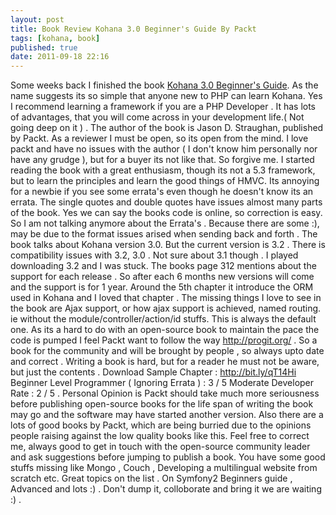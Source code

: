 ```yaml
---
layout: post
title: Book Review Kohana 3.0 Beginner's Guide By Packt
tags: [kohana, book]
published: true
date: 2011-09-18 22:16
---
```

Some weeks back I finished the book [Kohana 3.0 Beginner's Guide](http://www.packtpub.com/kohana-3-0-for-professional-web-applications-beginners-guide/book). As the name suggests its so simple that anyone new to PHP can learn Kohana. Yes I recommend learning a framework if you are a PHP Developer . It has lots of advantages, that you will come across in your development life.( Not going deep on it ) . The author of the book is Jason D. Straughan, published by Packt. As a reviewer I must be open, so its open from the mind. I love packt and have no issues with the author ( I don't know him personally nor have any grudge ), but for a buyer its not like that. So forgive me. I started reading the book with a great enthusiasm, though its not a 5.3 framework, but to learn the principles and learn the good things of HMVC. Its annoying for a newbie if you see some errata's even though he doesn't know its an errata. The single quotes and double quotes have issues almost many parts of the book. Yes we can say the books code is online, so correction is easy. So I am not talking anymore about the Errata's . Because there are some :), may be due to the format issues arised when sending back and forth . The book talks about Kohana version 3.0. But the current version is 3.2 . There is compatibility issues with 3.2, 3.0 . Not sure about 3.1 though . I played downloading 3.2 and I was stuck. The books page 312 mentions about the support for each release . So after each 6 months new versions will come and the support is for 1 year. Around the 5th chapter it introduce the ORM used in Kohana and I loved that chapter . The missing things I love to see in the book are Ajax support, or how ajax support is achieved, named routing. ie without the module/controller/action/id stuffs. This is always the default one. As its a hard to do with an open-source book to maintain the pace the code is pumped I feel Packt want to follow the way http://progit.org/ . So a book for the community and will be brought by people , so always upto date and correct . Writing a book is hard, but for a reader he must not be aware, but just the contents . Download Sample Chapter : http://bit.ly/qT14Hi Beginner Level Programmer ( Ignoring Errata ) : 3 / 5 Moderate Developer Rate : 2 / 5 . Personal Opinion is Packt should take much more seriousness before publishing open-source books for the life span of writing the book may go and the software may have started another version. Also there are a lots of good books by Packt, which are being burried due to the opinions people raising against the low quality books like this. Feel free to correct me, always good to get in touch with the open-source community leader and ask suggestions before jumping to publish a book. You have some good stuffs missing like Mongo , Couch , Developing a multilingual website from scratch etc. Great topics on the list . On Symfony2 Beginners guide , Advanced and lots :) . Don't dump it, colloborate and bring it we are waiting :) .  
